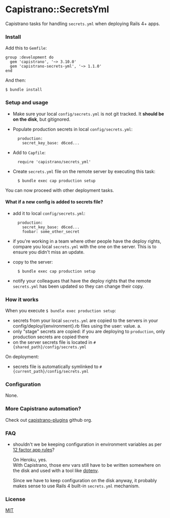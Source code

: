 # Capistrano::SecretsYml

Capistrano tasks for handling `secrets.yml` when deploying Rails 4+ apps.

### Install

Add this to `Gemfile`:

    group :development do
      gem 'capistrano', '~> 3.10.0'
      gem 'capistrano-secrets-yml', '~> 1.1.0'
    end

And then:

    $ bundle install

### Setup and usage

- Make sure your local `config/secrets.yml` is not git tracked. It **should be on
  the disk**, but gitignored.

- Populate production secrets in local `config/secrets.yml`:

        production:
          secret_key_base: d6ced...

- Add to `Capfile`:

        require 'capistrano/secrets_yml'
        
- Create `secrets.yml` file on the remote server by executing this task:

        $ bundle exec cap production setup

You can now proceed with other deployment tasks.

#### What if a new config is added to secrets file?

- add it to local `config/secrets.yml`:

        production:
          secret_key_base: d6ced...
          foobar: some_other_secret

- if you're working in a team where other people have the deploy rights, compare
  you local `secrets.yml` with the one on the server. This is to ensure you
  didn't miss an update.
- copy to the server:

        $ bundle exec cap production setup

- notify your colleagues that have the deploy rights that the remote
  `secrets.yml` has been updated so they can change their copy.


### How it works

When you execute `$ bundle exec production setup`:

- secrets from your local `secrets.yml` are copied to the servers in your config/deploy/{environment}.rb files using the user: value. a.<br/>
- only "stage" secrets are copied: if you are deploying to `production`,
  only production secrets are copied there
- on the server secrets file is located  in `#{shared_path}/config/secrets.yml`

On deployment:

- secrets file is automatically symlinked to `#{current_path}/config/secrets.yml`

### Configuration

None.

### More Capistrano automation?

Check out [capistrano-plugins](https://github.com/capistrano-plugins) github org.

### FAQ

- shouldn't we be keeping configuration in environment variables as per
  [12 factor app rules](http://12factor.net/config)?

  On Heroku, yes.<br/>
  With Capistrano, those env vars still have to be written somewhere on the disk
  and used with a tool like [dotenv](https://github.com/bkeepers/dotenv).

  Since we have to keep configuration on the disk anyway, it probably makes
  sense to use Rails 4 built-in `secrets.yml` mechanism.

### License

[MIT](LICENSE.md)
